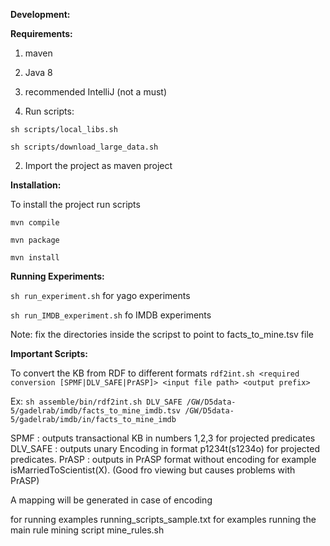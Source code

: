 **Development:**

**Requirements:**

1. maven
2. Java 8
3. recommended IntelliJ (not a must)


1. Run scripts:

 `sh scripts/local_libs.sh`

 `sh scripts/download_large_data.sh`

2. Import the project as maven project



**Installation:**

To install the project run scripts

`mvn compile`

`mvn package`

`mvn install`


**Running Experiments:**

`sh run_experiment.sh` for yago experiments

`sh run_IMDB_experiment.sh` fo IMDB experiments

Note: fix the directories inside the scripst to point to facts_to_mine.tsv file



**Important Scripts:**

To convert the KB from RDF to different formats
`rdf2int.sh <required conversion [SPMF|DLV_SAFE|PrASP]> <input file path> <output prefix>`

Ex: `sh assemble/bin/rdf2int.sh DLV_SAFE /GW/D5data-5/gadelrab/imdb/facts_to_mine_imdb.tsv /GW/D5data-5/gadelrab/imdb/in/facts_to_mine_imdb`

SPMF : outputs transactional KB in numbers 1,2,3 for projected predicates
DLV_SAFE : outputs unary Encoding in format p1234t(s1234o) for projected predicates.
PrASP : outputs in PrASP format without encoding for example isMarriedToScientist(X). (Good fro viewing but causes problems with PrASP)

A mapping will be generated in case of encoding

<Other scripts to come>

for running examples
 running_scripts_sample.txt for examples running the main rule mining script mine_rules.sh


